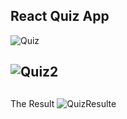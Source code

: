 ## React Quiz App

![Quiz](https://user-images.githubusercontent.com/103124834/175793081-29546b07-71f1-42f8-ba08-6df94409309f.PNG)
## ![Quiz2](https://user-images.githubusercontent.com/103124834/175793085-0f5d04ab-a317-4bcc-b58f-40d376c8008f.PNG)
##
The Result
![QuizResulte](https://user-images.githubusercontent.com/103124834/175793091-3d348275-2a91-4702-aac3-7b7367583e1c.PNG)
